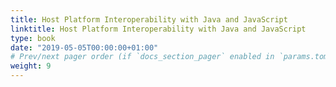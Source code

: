```yaml
---
title: Host Platform Interoperability with Java and JavaScript
linktitle: Host Platform Interoperability with Java and JavaScript
type: book
date: "2019-05-05T00:00:00+01:00"
# Prev/next pager order (if `docs_section_pager` enabled in `params.toml`)
weight: 9
---
```

